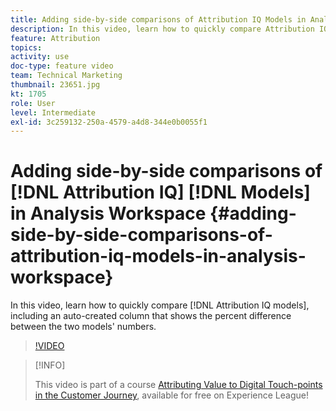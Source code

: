 ```yaml
---
title: Adding side-by-side comparisons of Attribution IQ Models in Analysis Workspace
description: In this video, learn how to quickly compare Attribution IQ models, including an auto-created column that shows the percent difference between the two models' numbers.
feature: Attribution
topics: 
activity: use
doc-type: feature video
team: Technical Marketing
thumbnail: 23651.jpg
kt: 1705
role: User
level: Intermediate
exl-id: 3c259132-250a-4579-a4d8-344e0b0055f1
---
```

# Adding side-by-side comparisons of [!DNL Attribution IQ] [!DNL Models] in Analysis Workspace {#adding-side-by-side-comparisons-of-attribution-iq-models-in-analysis-workspace}

In this video, learn how to quickly compare [!DNL Attribution IQ models], including an auto-created column that shows the percent difference between the two models' numbers.

>[!VIDEO](https://video.tv.adobe.com/v/23651/?quality=12&learn=on)

>[!INFO]
>
> This video is part of a course [Attributing Value to Digital Touch-points in the Customer Journey](https://experienceleague.adobe.com/?recommended=Analytics-U-1-2020.2), available for free on Experience League!
